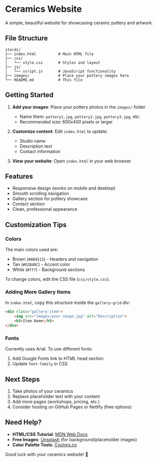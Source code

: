 # Ceramics Website

A simple, beautiful website for showcasing ceramic pottery and artwork.

## File Structure

```
stardi/
├── index.html          # Main HTML file
├── css/
│   └── style.css       # Styles and layout
├── js/
│   └── script.js       # JavaScript functionality
├── images/             # Place your pottery images here
└── README.md           # This file
```

## Getting Started

1. **Add your images**: Place your pottery photos in the `images/` folder
   - Name them: `pottery1.jpg`, `pottery2.jpg`, `pottery3.jpg`, etc.
   - Recommended size: 600x400 pixels or larger

2. **Customize content**: Edit `index.html` to update:
   - Studio name
   - Description text
   - Contact information

3. **View your website**: Open `index.html` in your web browser

## Features

- Responsive design (works on mobile and desktop)
- Smooth scrolling navigation
- Gallery section for pottery showcase
- Contact section
- Clean, professional appearance

## Customization Tips

### Colors
The main colors used are:
- Brown (`#8B4513`) - Headers and navigation
- Tan (`#D2B48C`) - Accent color
- White (`#fff`) - Background sections

To change colors, edit the CSS file (`css/style.css`).

### Adding More Gallery Items
In `index.html`, copy this structure inside the `gallery-grid` div:

```html
<div class="gallery-item">
    <img src="images/your-image.jpg" alt="Description">
    <h3>Item Name</h3>
</div>
```

### Fonts
Currently uses Arial. To use different fonts:
1. Add Google Fonts link to HTML head section
2. Update `font-family` in CSS

## Next Steps

1. Take photos of your ceramics
2. Replace placeholder text with your content
3. Add more pages (workshops, pricing, etc.)
4. Consider hosting on GitHub Pages or Netlify (free options)

## Need Help?

- **HTML/CSS Tutorial**: [MDN Web Docs](https://developer.mozilla.org/en-US/docs/Learn)
- **Free Images**: [Unsplash](https://unsplash.com) (for background/placeholder images)
- **Color Palette Tools**: [Coolors.co](https://coolors.co)

Good luck with your ceramics website! 🏺